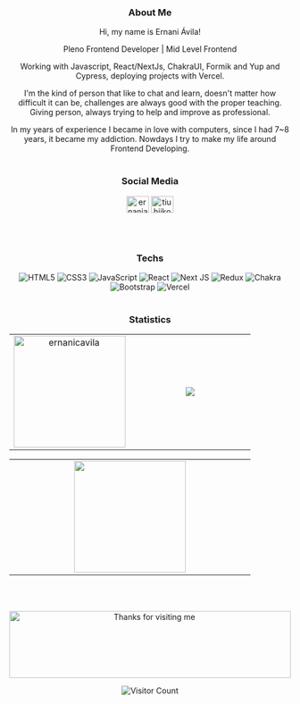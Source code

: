 
<div   align='center'>

### About Me

Hi, my name is Ernani Ávila!
  
  Pleno Frontend Developer | Mid Level Frontend
  
Working with Javascript, React/NextJs, ChakraUI, Formik and Yup and Cypress, deploying projects with Vercel.

I'm the kind of person that like to chat and learn, doesn't matter how difficult it can be, challenges are always good with the proper teaching. 
Giving person, always trying to help and improve as professional.

In my years of experience I became in love with computers, since I had 7~8 years, it became my addiction. Nowdays I try to make my life around Frontend Developing.
 <br /> <br />

### Social Media
<p align="center">
<a href="https://linkedin.com/in/ernaniavila" target="_blank"><img align="center" src="https://raw.githubusercontent.com/rahuldkjain/github-profile-readme-generator/master/src/images/icons/Social/linked-in-alt.svg" alt="ernaniavila" height="30" width="40" /></a>
<a href="https://instagram.com/tiuhiikou" target="_blank"><img align="center" src="https://raw.githubusercontent.com/rahuldkjain/github-profile-readme-generator/master/src/images/icons/Social/instagram.svg" alt="tiuhiikou" height="30" width="40" /></a>
</p>

 <br /> <br />
### Techs
![HTML5](https://img.shields.io/badge/html5-%23E34F26.svg?style=for-the-badge&logo=html5&logoColor=white)
![CSS3](https://img.shields.io/badge/css3-%231572B6.svg?style=for-the-badge&logo=css3&logoColor=white)
![JavaScript](https://img.shields.io/badge/javascript-%23323330.svg?style=for-the-badge&logo=javascript&logoColor=%23F7DF1E)
![React](https://img.shields.io/badge/react-%2320232a.svg?style=for-the-badge&logo=react&logoColor=%2361DAFB)
![Next JS](https://img.shields.io/badge/Next-black?style=for-the-badge&logo=next.js&logoColor=white)
![Redux](https://img.shields.io/badge/redux-%23593d88.svg?style=for-the-badge&logo=redux&logoColor=white)
![Chakra](https://img.shields.io/badge/chakra-%234ED1C5.svg?style=for-the-badge&logo=chakraui&logoColor=white)
![Bootstrap](https://img.shields.io/badge/bootstrap-%23563D7C.svg?style=for-the-badge&logo=bootstrap&logoColor=white)
![Vercel](https://img.shields.io/badge/vercel-%23000000.svg?style=for-the-badge&logo=vercel&logoColor=white)
 <br /> <br />
### Statistics
  
<table>
				<tr>
					<td width="50%" align="center" vertical-align="middle">
						<img
							height="200em"
							align="center"
							src="https://github-readme-streak-stats.herokuapp.com/?user=ernanicavila&theme=dark"
							alt="ernanicavila"
						/>
					</td>
					<td width="50%" align="center" vertical-align="middle">
						<img
							heigth="200em"
							align="center"
							src="https://github-readme-stats.vercel.app/api?username=ernanicavila&show_icons=true&theme=dark"
						/>
					</td>
				</tr>
			</table>
		<table>
				<tr>
					<td width="50%" align="center" vertical-align="middle">
						<img
							height="200em"
							align="center"
							src="https://github-readme-stats.vercel.app/api/top-langs/?username=ernanicavila&theme=dark&layout=compact"
						/>
					</td>
				</tr>
			</table>

  


 <br /> <br />
 
 
 <img height="120" alt="Thanks for visiting me" width="100%" src="https://raw.githubusercontent.com/BrunnerLivio/brunnerlivio/master/images/marquee.svg" />
<br />

![Visitor Count](https://profile-counter.glitch.me/ernanicavila/count.svg)


</div>
